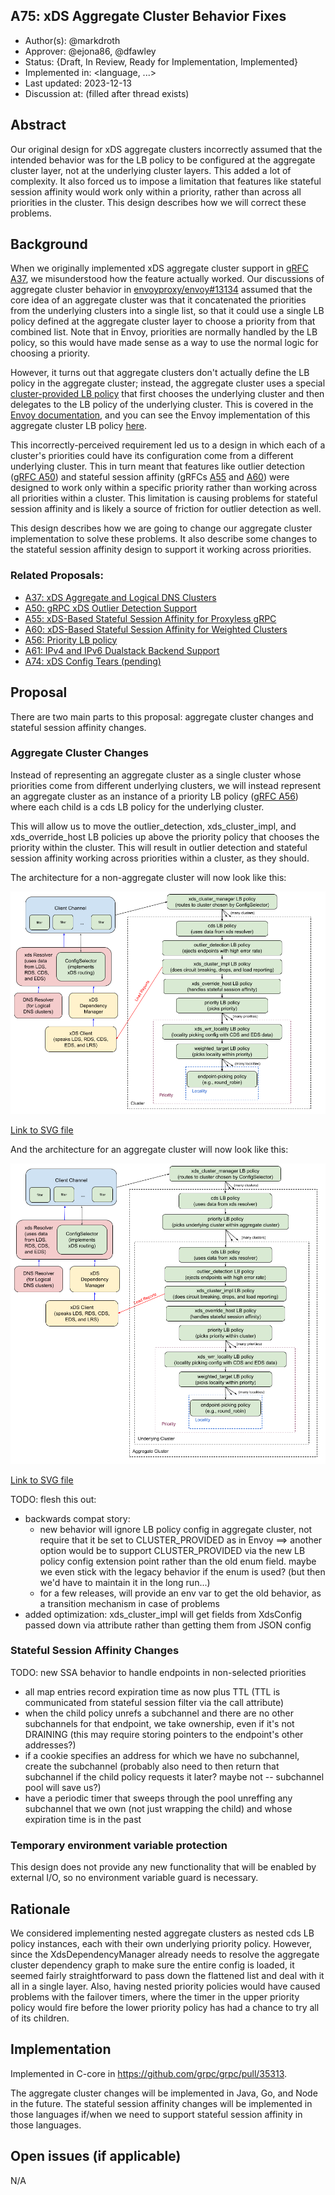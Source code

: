 A75: xDS Aggregate Cluster Behavior Fixes
----
* Author(s): @markdroth
* Approver: @ejona86, @dfawley
* Status: {Draft, In Review, Ready for Implementation, Implemented}
* Implemented in: <language, ...>
* Last updated: 2023-12-13
* Discussion at: <google group thread> (filled after thread exists)

## Abstract

Our original design for xDS aggregate clusters incorrectly assumed
that the intended behavior was for the LB policy to be configured
at the aggregate cluster layer, not at the underlying cluster layers.
This added a lot of complexity.  It also forced us to impose a limitation
that features like stateful session affinity would work only within a
priority, rather than across all priorities in the cluster.  This design
describes how we will correct these problems.

## Background

When we originally implemented xDS aggregate cluster
support in [gRFC A37][A37], we misunderstood how the feature
actually worked.  Our discussions of aggregate cluster behavior in
[envoyproxy/envoy#13134](https://github.com/envoyproxy/envoy/issues/13134)
assumed that the core idea of an aggregate cluster was that it
concatenated the priorities from the underlying clusters into a single
list, so that it could use a single LB policy defined at the aggregate
cluster layer to choose a priority from that combined list.  Note that
in Envoy, priorities are normally handled by the LB policy, so this would
have made sense as a way to use the normal logic for choosing a priority.

However, it turns out that aggregate clusters don't
actually define the LB policy in the aggregate cluster;
instead, the aggregate cluster uses a special [cluster-provided LB
policy](https://github.com/envoyproxy/envoy/blob/e556c237fc134fde8593c0f1ce13411455469c1b/api/envoy/config/cluster/v3/cluster.proto#L113)
that first chooses the underlying cluster and then delegates
to the LB policy of the underlying cluster.  This is covered in the [Envoy
documentation](https://www.envoyproxy.io/docs/envoy/latest/intro/arch_overview/upstream/aggregate_cluster#aggregate-cluster),
and you can see the Envoy implementation
of this aggregate cluster LB policy
[here](https://github.com/envoyproxy/envoy/blob/e556c237fc134fde8593c0f1ce13411455469c1b/source/extensions/clusters/aggregate/cluster.cc#L152).

This incorrectly-perceived requirement led us to a design in which each
of a cluster's priorities could have its configuration come from a
different underlying cluster.  This in turn meant that features like
outlier detection ([gRFC A50][A50]) and stateful session affinity
(gRFCs [A55] and [A60]) were designed to work only within a specific
priority rather than working across all priorities within a cluster.
This limitation is causing problems for stateful session affinity and
is likely a source of friction for outlier detection as well.

This design describes how we are going to change our aggregate cluster
implementation to solve these problems.  It also describe some changes
to the stateful session affinity design to support it working across
priorities.

### Related Proposals: 
* [A37: xDS Aggregate and Logical DNS Clusters][A37]
* [A50: gRPC xDS Outlier Detection Support][A50]
* [A55: xDS-Based Stateful Session Affinity for Proxyless gRPC][A55]
* [A60: xDS-Based Stateful Session Affinity for Weighted Clusters][A60]
* [A56: Priority LB policy][A56]
* [A61: IPv4 and IPv6 Dualstack Backend Support][A61]
* [A74: xDS Config Tears (pending)][A74]

[A37]: A37-xds-aggregate-and-logical-dns-clusters.md
[A50]: A50-xds-outlier-detection.md
[A55]: A55-xds-stateful-session-affinity.md
[A56]: A56-priority-lb-policy.md
[A60]: A60-xds-stateful-session-affinity-weighted-clusters.md
[A61]: A61-IPv4-IPv6-dualstack-backends.md
[A74]: https://github.com/grpc/proposal/pull/404

## Proposal

There are two main parts to this proposal: aggregate cluster changes and
stateful session affinity changes.

### Aggregate Cluster Changes

Instead of representing an aggregate cluster as a single cluster whose
priorities come from different underlying clusters, we will instead
represent an aggregate cluster as an instance of a priority LB policy
([gRFC A56][A56]) where each child is a cds LB policy for the underlying
cluster.

This will allow us to move the outlier_detection, xds_cluster_impl, and
xds_override_host LB policies up above the priority policy that chooses
the priority within the cluster.  This will result in outlier detection
and stateful session affinity working across priorities within a cluster,
as they should.

The architecture for a non-aggregate cluster will now look like this:

![gRPC Client xDS Architecture Diagram](A75_graphics/grpc_client_architecture_non_aggregate.png)

[Link to SVG file](A75_graphics/grpc_client_architecture_non_aggregate.svg)

And the architecture for an aggregate cluster will now look like this:

![gRPC Client xDS Architecture Diagram](A75_graphics/grpc_client_architecture_aggregate.png)

[Link to SVG file](A75_graphics/grpc_client_architecture_aggregate.svg)

TODO: flesh this out:
- backwards compat story:
  - new behavior will ignore LB policy config in aggregate cluster, not
    require that it be set to CLUSTER_PROVIDED as in Envoy
    ==> another option would be to support CLUSTER_PROVIDED via the new
        LB policy config extension point rather than the old enum field.
        maybe we even stick with the legacy behavior if the enum is used?
        (but then we'd have to maintain it in the long run...)
  - for a few releases, will provide an env var to get the old behavior,
    as a transition mechanism in case of problems
- added optimization: xds_cluster_impl will get fields from XdsConfig
  passed down via attribute rather than getting them from JSON config

### Stateful Session Affinity Changes

TODO: new SSA behavior to handle endpoints in non-selected priorities
- all map entries record expiration time as now plus TTL
  (TTL is communicated from stateful session filter via the call attribute)
- when the child policy unrefs a subchannel and there are no other
  subchannels for that endpoint, we take ownership, even if it's not DRAINING
  (this may require storing pointers to the endpoint's other addresses?)
- if a cookie specifies an address for which we have no subchannel,
  create the subchannel
  (probably also need to then return that subchannel if the child policy
  requests it later?  maybe not -- subchannel pool will save us?)
- have a periodic timer that sweeps through the pool unreffing any subchannel
  that we own (not just wrapping the child) and whose expiration time is
  in the past

### Temporary environment variable protection

This design does not provide any new functionality that will be enabled
by external I/O, so no environment variable guard is necessary.

## Rationale

We considered implementing nested aggregate clusters as nested cds LB
policy instances, each with their own underlying priority policy.
However, since the XdsDependencyManager already needs to resolve the
aggregate cluster dependency graph to make sure the entire config is
loaded, it seemed fairly straightforward to pass down the flattened list
and deal with it all in a single layer.  Also, having nested priority
policies would have caused problems with the failover timers, where the
timer in the upper priority policy would fire before the lower priority
policy has had a chance to try all of its children.

## Implementation

Implemented in C-core in https://github.com/grpc/grpc/pull/35313.

The aggregate cluster changes will be implemented in Java, Go, and Node
in the future.  The stateful session affinity changes will be
implemented in those languages if/when we need to support stateful
session affinity in those languages.

## Open issues (if applicable)

N/A
